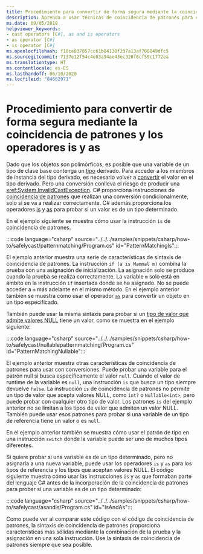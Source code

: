 ```yaml
---
title: Procedimiento para convertir de forma segura mediante la coincidencia de patrones y los operadores is y as
description: Aprenda a usar técnicas de coincidencia de patrones para convertir de forma segura las variables en otro tipo. Puede usar la coincidencia de patrones y los operadores is y as para convertir tipos de forma segura.
ms.date: 09/05/2018
helpviewer_keywords:
- cast operators [C#], as and is operators
- as operator [C#]
- is operator [C#]
ms.openlocfilehash: f10ce837057cc61b84130f237a13af708849dfc5
ms.sourcegitcommit: 7137e12f54c4e83a94ae43ec320f8cf59c1772ea
ms.translationtype: HT
ms.contentlocale: es-ES
ms.lasthandoff: 06/10/2020
ms.locfileid: "84662971"
---
```

# <a name="how-to-safely-cast-by-using-pattern-matching-and-the-is-and-as-operators"></a>Procedimiento para convertir de forma segura mediante la coincidencia de patrones y los operadores is y as

Dado que los objetos son polimórficos, es posible que una variable de un tipo de clase base contenga un [tipo](../programming-guide/types/index.md) derivado. Para acceder a los miembros de instancia del tipo derivado, es necesario volver a [convertir](../programming-guide/types/casting-and-type-conversions.md) el valor en el tipo derivado. Pero una conversión conlleva el riesgo de producir una <xref:System.InvalidCastException>. C# proporciona instrucciones de [coincidencia de patrones](../pattern-matching.md) que realizan una conversión condicionalmente, solo si se va a realizar correctamente. C# además proporciona los operadores [is](../language-reference/operators/type-testing-and-cast.md#is-operator) y [as](../language-reference/operators/type-testing-and-cast.md#as-operator) para probar si un valor es de un tipo determinado.

En el ejemplo siguiente se muestra cómo usar la instrucción `is` de coincidencia de patrones.

:::code language="csharp" source="../../../samples/snippets/csharp/how-to/safelycast/patternmatching/Program.cs" id="PatternMatchingIs":::

El ejemplo anterior muestra una serie de características de sintaxis de coincidencia de patrones. La instrucción `if (a is Mammal m)` combina la prueba con una asignación de inicialización. La asignación solo se produce cuando la prueba se realiza correctamente. La variable `m` solo está en ámbito en la instrucción `if` insertada donde se ha asignado. No se puede acceder a `m` más adelante en el mismo método. En el ejemplo anterior también se muestra cómo usar el operador [`as`](../language-reference/operators/type-testing-and-cast.md#as-operator) para convertir un objeto en un tipo especificado.

También puede usar la misma sintaxis para probar si un [tipo de valor que admite valores NULL](../language-reference/builtin-types/nullable-value-types.md) tiene un valor, como se muestra en el ejemplo siguiente:

:::code language="csharp" source="../../../samples/snippets/csharp/how-to/safelycast/nullablepatternmatching/Program.cs" id="PatternMatchingNullable":::

El ejemplo anterior muestra otras características de coincidencia de patrones para usar con conversiones. Puede probar una variable para el patrón null si busca específicamente el valor `null`. Cuando el valor de runtime de la variable es `null`, una instrucción `is` que busca un tipo siempre devuelve `false`. La instrucción `is` de coincidencia de patrones no permite un tipo de valor que acepta valores NULL, como `int?` o `Nullable<int>`, pero puede probar con cualquier otro tipo de valor. Los patrones `is` del ejemplo anterior no se limitan a los tipos de valor que admiten un valor NULL. También puede usar esos patrones para probar si una variable de un tipo de referencia tiene un valor o es `null`.

En el ejemplo anterior también se muestra cómo usar el patrón de tipo en una instrucción `switch` donde la variable puede ser uno de muchos tipos diferentes.

Si quiere probar si una variable es de un tipo determinado, pero no asignarla a una nueva variable, puede usar los operadores `is` y `as` para los tipos de referencia y los tipos que aceptan valores NULL. El código siguiente muestra cómo usar las instrucciones `is` y `as` que formaban parte del lenguaje C# antes de la incorporación de la coincidencia de patrones para probar si una variable es de un tipo determinado:

:::code language="csharp" source="../../../samples/snippets/csharp/how-to/safelycast/asandis/Program.cs" id="IsAndAs":::

Como puede ver al comparar este código con el código de coincidencia de patrones, la sintaxis de coincidencia de patrones proporciona características más sólidas mediante la combinación de la prueba y la asignación en una sola instrucción. Use la sintaxis de coincidencia de patrones siempre que sea posible.
